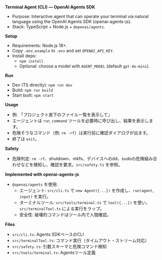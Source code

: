 **Terminal Agent (CLI) — OpenAI Agents SDK**

- Purpose: Interactive agent that can operate your terminal via natural language using the OpenAI Agents SDK (openai-agents-js).
- Stack: TypeScript + Node.js + `@openai/agents`.

**Setup**

- Requirements: Node.js 18+.
- Copy `.env.example` to `.env` and set `OPENAI_API_KEY`.
- Install deps:
  - `npm install`
  - Optional: choose a model with `AGENT_MODEL` (default `gpt-4o-mini`).

**Run**

- Dev (TS directly): `npm run dev`
- Build: `npm run build`
- Start built: `npm start`

**Usage**

- 例: 「プロジェクト直下のファイル一覧を表示して」
- エージェントは `run_command` ツールを必要時に呼び出し、結果を表示します。
- 危険そうなコマンド（例: `rm -rf`）は実行前に確認ダイアログが出ます。
- 終了は `exit`。

**Safety**

- 危険判定: `rm -rf`、shutdown、mkfs、デバイスへのdd、sudoの危険組み合わせなどを検知し、確認を要求。`src/safety.ts` を参照。

**Implemented with openai-agents-js**

- `@openai/agents` を使用:
  - エージェント: `src/cli.ts` で `new Agent({...})` を作成し、`run(agent, input)` を実行。
  - ターミナルツール: `src/tools/terminal.ts` で `tool({...})` を使い、`src/terminalTool.ts` による実行をラップ。
  - 安全性: 破壊的コマンドはツール内で人間確認。

**Files**

- `src/cli.ts`: Agents SDKベースのCLI
- `src/terminalTool.ts`: コマンド実行（タイムアウト・ストリーム対応）
- `src/safety.ts`: 引数スキーマと危険コマンド検知
- `src/tools/terminal.ts`: Agentsツール定義

